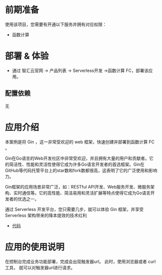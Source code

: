 # 前期准备

使用该项目，您需要有开通以下服务并拥有对应权限：

* 函数计算

# 部署 & 体验

* 通过 智汇云官网 -> 产品列表 -> Serverless开发 ->函数计算 FC，部署该应用。

## 配置依赖

无

# 应用介绍

本案例是将 Gin ，这一非常受欢迎的 web 框架，快速创建并部署到函数计算 FC 。

Gin在Go语言的Web开发社区中非常受欢迎，并且拥有大量的用户和贡献者。它的简洁性、性能和灵活性使得它成为许多Go语言开发者的首选框架。Gin在GitHub等代码托管平台上的star数和fork数都很高，这表明了它的广泛使用和影响力。

Gin框架的应用场景非常广泛，如：RESTful API开发、Web服务开发、微服务架构、实时通信等。它的高性能、简洁易用和灵活扩展等特点使得它成为Go语言开发者的优选之一。

通过 Serverless 开发平台，您只需要几步，就可以体验 Gin 框架，并享受 Serverless 架构带来的降本提效的技术红利

* [代码](https://github.com/Qihoo360/fc-templates/tree/main/applications/web-framework/go/gin/src)

# 应用的使用说明

在控制台完成业务功能部署，完成会出现触发器url。
此时，使用浏览器或者 curl 工具， 就可以对触发器url进行请求。
